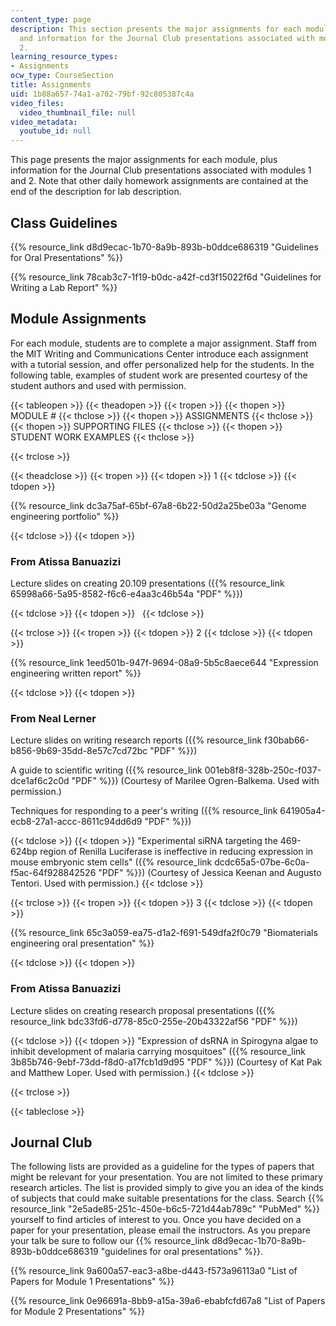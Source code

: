 ```yaml
---
content_type: page
description: This section presents the major assignments for each module, class guidelines,
  and information for the Journal Club presentations associated with modules 1 and
  2.
learning_resource_types:
- Assignments
ocw_type: CourseSection
title: Assignments
uid: 1b88a657-74a1-a702-79bf-92c805387c4a
video_files:
  video_thumbnail_file: null
video_metadata:
  youtube_id: null
---
```


This page presents the major assignments for each module, plus information for the Journal Club presentations associated with modules 1 and 2. Note that other daily homework assignments are contained at the end of the description for lab description.

Class Guidelines
----------------

{{% resource_link d8d9ecac-1b70-8a9b-893b-b0ddce686319 "Guidelines for Oral Presentations" %}}

{{% resource_link 78cab3c7-1f19-b0dc-a42f-cd3f15022f6d "Guidelines for Writing a Lab Report" %}}

Module Assignments
------------------

For each module, students are to complete a major assignment. Staff from the MIT Writing and Communications Center introduce each assignment with a tutorial session, and offer personalized help for the students. In the following table, examples of student work are presented courtesy of the student authors and used with permission.

{{< tableopen >}}
{{< theadopen >}}
{{< tropen >}}
{{< thopen >}}
MODULE #
{{< thclose >}}
{{< thopen >}}
ASSIGNMENTS
{{< thclose >}}
{{< thopen >}}
SUPPORTING FILES
{{< thclose >}}
{{< thopen >}}
STUDENT WORK EXAMPLES
{{< thclose >}}

{{< trclose >}}

{{< theadclose >}}
{{< tropen >}}
{{< tdopen >}}
1
{{< tdclose >}}
{{< tdopen >}}


{{% resource_link dc3a75af-65bf-67a8-6b22-50d2a25be03a "Genome engineering portfolio" %}}


{{< tdclose >}}
{{< tdopen >}}


### From Atissa Banuazizi

Lecture slides on creating 20.109 presentations ({{% resource_link 65998a66-5a95-8582-f6c6-e4aa3c46b54a "PDF" %}})


{{< tdclose >}}
{{< tdopen >}}
 
{{< tdclose >}}

{{< trclose >}}
{{< tropen >}}
{{< tdopen >}}
2
{{< tdclose >}}
{{< tdopen >}}


{{% resource_link 1eed501b-947f-9694-08a9-5b5c8aece644 "Expression engineering written report" %}}


{{< tdclose >}}
{{< tdopen >}}


### From Neal Lerner

Lecture slides on writing research reports ({{% resource_link f30bab66-b856-9b69-35dd-8e57c7cd72bc "PDF" %}})

A guide to scientific writing ({{% resource_link 001eb8f8-328b-250c-f037-dce1af6c2c0d "PDF" %}}) (Courtesy of Marilee Ogren-Balkema. Used with permission.)

Techniques for responding to a peer's writing ({{% resource_link 641905a4-ecb8-27a1-accc-8611c94dd6d9 "PDF" %}})


{{< tdclose >}}
{{< tdopen >}}
"Experimental siRNA targeting the 469-624bp region of Renilla Luciferase is ineffective in reducing expression in mouse embryonic stem cells" ({{% resource_link dcdc65a5-07be-6c0a-f5ac-64f928842526 "PDF" %}}) (Courtesy of Jessica Keenan and Augusto Tentori. Used with permission.)
{{< tdclose >}}

{{< trclose >}}
{{< tropen >}}
{{< tdopen >}}
3
{{< tdclose >}}
{{< tdopen >}}


{{% resource_link 65c3a059-ea75-d1a2-f691-549dfa2f0c79 "Biomaterials engineering oral presentation" %}}


{{< tdclose >}}
{{< tdopen >}}


### From Atissa Banuazizi

Lecture slides on creating research proposal presentations ({{% resource_link bdc33fd6-d778-85c0-255e-20b43322af56 "PDF" %}})


{{< tdclose >}}
{{< tdopen >}}
"Expression of dsRNA in Spirogyna algae to inhibit development of malaria carrying mosquitoes" ({{% resource_link 3b85b746-9ebf-73dd-f8d0-a17fcb1d9d95 "PDF" %}}) (Courtesy of Kat Pak and Matthew Loper. Used with permission.)
{{< tdclose >}}

{{< trclose >}}

{{< tableclose >}}

Journal Club
------------

The following lists are provided as a guideline for the types of papers that might be relevant for your presentation. You are not limited to these primary research articles. The list is provided simply to give you an idea of the kinds of subjects that could make suitable presentations for the class. Search {{% resource_link "2e5ade85-251c-450e-b6c5-721d44ab789c" "PubMed" %}} yourself to find articles of interest to you. Once you have decided on a paper for your presentation, please email the instructors. As you prepare your talk be sure to follow our {{% resource_link d8d9ecac-1b70-8a9b-893b-b0ddce686319 "guidelines for oral presentations" %}}.

{{% resource_link 9a600a57-eac3-a8be-d443-f573a96113a0 "List of Papers for Module 1 Presentations" %}}

{{% resource_link 0e96691a-8bb9-a15a-39a6-ebabfcfd67a8 "List of Papers for Module 2 Presentations" %}}